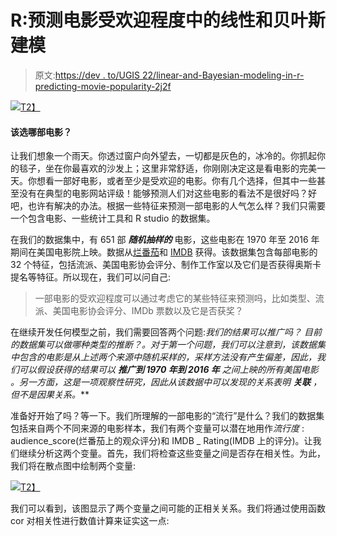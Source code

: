 # R:预测电影受欢迎程度中的线性和贝叶斯建模

> 原文:[https://dev . to/UGIS 22/linear-and-Bayesian-modeling-in-r-predicting-movie-popularity-2j2f](https://dev.to/ugis22/linear-and-bayesian-modeling-in-r-predicting-movie-popularity-2j2f)

[![](../Images/134bb3a8a0b1c6dd7f392c60bbfe184b.png)T2】](https://cdn-images-1.medium.com/max/1024/1*tvhwsNMZ-MgfEIol59yxPw.jpeg)

#### [](#which-movie-should-i-choose)该选哪部电影？

让我们想象一个雨天。你透过窗户向外望去，一切都是灰色的，冰冷的。你抓起你的毯子，坐在你最喜欢的沙发上；这里非常舒适，你刚刚决定这是看电影的完美一天。你想看一部好电影，或者至少是受欢迎的电影。你有几个选择，但其中一些甚至没有在典型的电影网站评级！能够预测人们对这些电影的看法不是很好吗？好吧，也许有解决的办法。根据一些特征来预测一部电影的人气怎么样？我们只需要一个包含电影、一些统计工具和 R studio 的数据集。

在我们的数据集中，有 651 部 ***随机抽样的*** 电影，这些电影在 1970 年至 2016 年期间在美国电影院上映。数据从[烂番茄](https://www.rottentomatoes.com/)和 [IMDB](https://www.imdb.com/) 获得。该数据集包含每部电影的 32 个特征，包括流派、美国电影协会评分、制作工作室以及它们是否获得奥斯卡提名等特征。所以现在，我们可以问自己:

> 一部电影的受欢迎程度可以通过考虑它的某些特征来预测吗，比如类型、流派、美国电影协会评分、IMDb 票数以及它是否获奖？

在继续开发任何模型之前，我们需要回答两个问题:*我们的结果可以推广吗？* *目前的数据集可以做哪种类型的推断？。*对于第一个问题，我们可以注意到，该数据集中包含的电影是从上述两个来源中随机采样的，采样方法没有产生偏差，因此，我们可以假设获得的结果可以 ***推广到 1970 年到 2016 年*** 之间上映的所有美国电影 ***。另一方面，这是一项*观察性研究*，因此从该数据中可以发现的关系表明 ***关联*** ，但*不是因果关系*。***

准备好开始了吗？等一下。我们所理解的一部电影的“流行”是什么？我们的数据集包括来自两个不同来源的电影样本，我们有两个变量可以潜在地用作*流行度* : audience_score(烂番茄上的观众评分)和 IMDB _ Rating(IMDB 上的评分)。让我们继续分析这两个变量。首先，我们将检查这些变量之间是否存在相关性。为此，我们将在散点图中绘制两个变量:

[![](../Images/6bdbdfe2da9b84d66581d7a3e3edeeed.png)T2】](https://cdn-images-1.medium.com/max/480/1*JKeCABBDA7JAJ3_3OEpsWA.png)

我们可以看到，该图显示了两个变量之间可能的正相关关系。我们将通过使用函数 cor 对相关性进行数值计算来证实这一点: